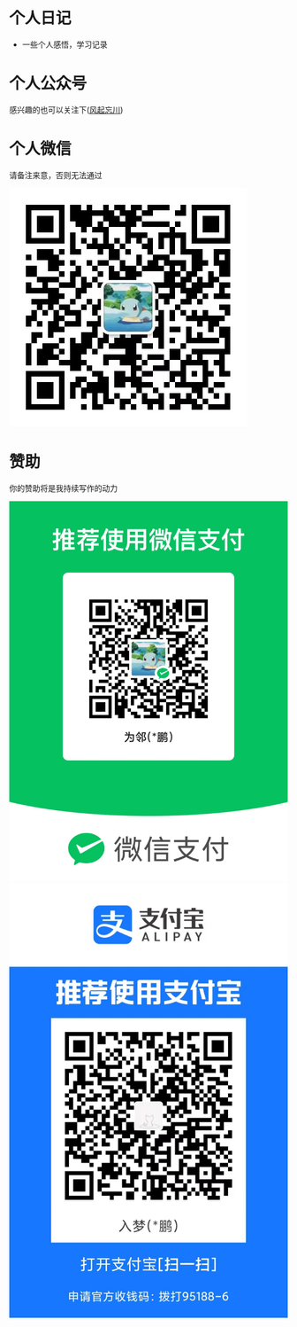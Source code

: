 #  个人日记

* 一些个人感悟，学习记录





# 个人公众号

感兴趣的也可以关注下([风起忘川](https://mp.weixin.qq.com/mp/profile_ext?action=home&__biz=Mzg2ODA5NDAzNA==&scene=124#wechat_redirect))





# 个人微信

请备注来意，否则无法通过

![微信号](./images/个人微信.jpeg)





# 赞助

你的赞助将是我持续写作的动力

![微信支付](./images/微信收款码.jpeg)![支付宝支付](./images/支付宝收款码.jpeg)
